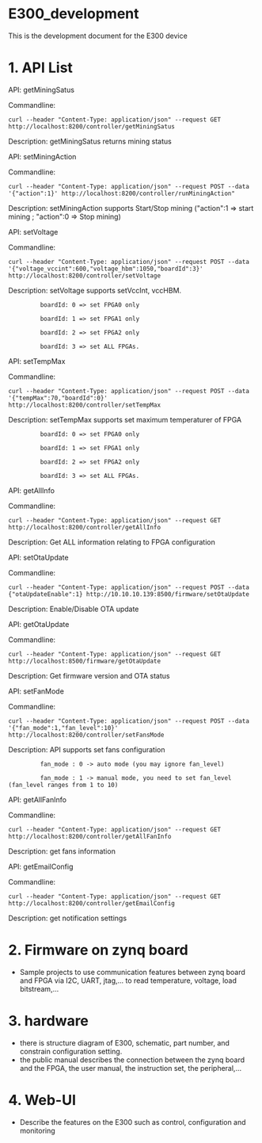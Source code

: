# E300_development
This is the development document for the E300 device

# 1. API List
API: getMiningSatus

Commandline:

	curl --header "Content-Type: application/json" --request GET http://localhost:8200/controller/getMiningSatus
 
Description: getMiningSatus returns mining status


API: setMiningAction

Commandline:

	curl --header "Content-Type: application/json" --request POST --data '{"action":1}' http://localhost:8200/controller/runMiningAction"
 
Description: setMiningAction supports Start/Stop mining ("action":1 => start mining ; "action":0 => Stop mining)

API: setVoltage

Commandline:

	curl --header "Content-Type: application/json" --request POST --data '{"voltage_vccint":600,"voltage_hbm":1050,"boardId":3}' http://localhost:8200/controller/setVoltage
 
Description: setVoltage supports setVccInt, vccHBM. 

			 boardId: 0 => set FPGA0 only
    
			 boardId: 1 => set FPGA1 only
    
			 boardId: 2 => set FPGA2 only
    
			 boardId: 3 => set ALL FPGAs.

API: setTempMax 

Commandline: 

	curl --header "Content-Type: application/json" --request POST --data '{"tempMax":70,"boardId":0}' http://localhost:8200/controller/setTempMax
 
Description: setTempMax supports set maximum temperaturer of FPGA

 			 boardId: 0 => set FPGA0 only
     
			 boardId: 1 => set FPGA1 only
    
			 boardId: 2 => set FPGA2 only
    
			 boardId: 3 => set ALL FPGAs.

API: getAllInfo

Commandline:

	curl --header "Content-Type: application/json" --request GET http://localhost:8200/controller/getAllInfo
 
Description: Get ALL information relating to FPGA configuration


API: setOtaUpdate

Commandline:

	curl --header "Content-Type: application/json" --request POST --data {"otaUpdateEnable":1} http://10.10.10.139:8500/firmware/setOtaUpdate
 
Description: Enable/Disable OTA update


API: getOtaUpdate

Commandline:

 	curl --header "Content-Type: application/json" --request GET http://localhost:8500/firmware/getOtaUpdate
  
Description: Get firmware version and OTA status

 
API: setFanMode

Commandline:

	curl --header "Content-Type: application/json" --request POST --data '{"fan_mode":1,"fan_level":10}' http://localhost:8200/controller/setFansMode
 
Description: API supports set fans configuration 

			 fan_mode : 0 -> auto mode (you may ignore fan_level)
    
			 fan_mode : 1 -> manual mode, you need to set fan_level (fan_level ranges from 1 to 10)


API: getAllFanInfo

Commandline:

	curl --header "Content-Type: application/json" --request GET http://localhost:8200/controller/getAllFanInfo
 
Description: get fans information


API: getEmailConfig

Commandline:

	curl --header "Content-Type: application/json" --request GET http://localhost:8200/controller/getEmailConfig
 
Description: get notification settings


# 2. Firmware on zynq board
- Sample projects to use communication features between zynq board and FPGA via I2C, UART, jtag,... to read temperature, voltage, load bitstream,...
# 3. hardware
- there is structure diagram of E300, schematic, part number, and constrain configuration setting.
- the public manual describes the connection between the zynq board and the FPGA, the user manual, the instruction set, the peripheral,...

# 4. Web-UI
- Describe the features on the E300 such as control, configuration and monitoring
